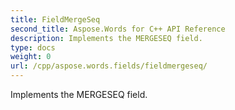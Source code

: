 ```yaml
---
title: FieldMergeSeq
second_title: Aspose.Words for C++ API Reference
description: Implements the MERGESEQ field. 
type: docs
weight: 0
url: /cpp/aspose.words.fields/fieldmergeseq/
---
```


Implements the MERGESEQ field. 

